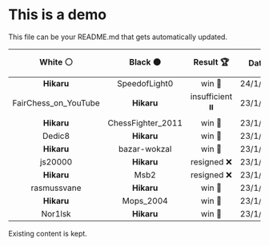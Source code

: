 # This is a demo

This file can be your README.md that gets automatically updated.

<!--START_SECTION:chessStats-->
<!-- Automatically generated with https://github.com/Balastrong/chess-stats-action -->

| White ⚪ | Black ⚫ | Result 🏆 | Date 📅 | Position 🗺️ |
|:---:|:---:|:---:|:---:|:---:|
| **Hikaru** | SpeedofLight0 | win 🥇 | 24/1/2024 | <a href="http://www.ee.unb.ca/cgi-bin/tervo/fen.pl?select=7k/5K2/7Q/8/8/8/8/8 b - -">Link</a> |
| FairChess_on_YouTube | **Hikaru** | insufficient ⏸️ | 23/1/2024 | <a href="http://www.ee.unb.ca/cgi-bin/tervo/fen.pl?select=8/4B3/8/8/kb2K3/8/8/8 w - -">Link</a> |
| **Hikaru** | ChessFighter_2011 | win 🥇 | 23/1/2024 | <a href="http://www.ee.unb.ca/cgi-bin/tervo/fen.pl?select=8/K1k5/8/1P6/8/8/8/8 b - -">Link</a> |
| Dedic8 | **Hikaru** | win 🥇 | 23/1/2024 | <a href="http://www.ee.unb.ca/cgi-bin/tervo/fen.pl?select=8/7p/5pk1/6p1/3B1pK1/p1P4P/1r1n2P1/R7 w - -">Link</a> |
| **Hikaru** | bazar-wokzal | win 🥇 | 23/1/2024 | <a href="http://www.ee.unb.ca/cgi-bin/tervo/fen.pl?select=6k1/rrn1q3/1p3R1p/3pPNp1/1P6/P1RP4/6PP/4Q1K1 b - -">Link</a> |
| js20000 | **Hikaru** | resigned ❌ | 23/1/2024 | <a href="http://www.ee.unb.ca/cgi-bin/tervo/fen.pl?select=6Rr/3n1PkP/6P1/3p4/8/3B4/1p4K1/8 b - -">Link</a> |
| **Hikaru** | Msb2 | resigned ❌ | 23/1/2024 | <a href="http://www.ee.unb.ca/cgi-bin/tervo/fen.pl?select=r4r1k/pp4p1/3P3p/4n3/5n2/6Nb/PPq2P1P/R2Q1R1K w - -">Link</a> |
| rasmussvane | **Hikaru** | win 🥇 | 23/1/2024 | <a href="http://www.ee.unb.ca/cgi-bin/tervo/fen.pl?select=8/5p2/1pkr2p1/pRn4p/P1P4P/4P1P1/1N2K3/8 w - -">Link</a> |
| **Hikaru** | Mops_2004 | win 🥇 | 23/1/2024 | <a href="http://www.ee.unb.ca/cgi-bin/tervo/fen.pl?select=R3k3/8/3K4/3B4/8/8/8/3r4 b - -">Link</a> |
| Nor1lsk | **Hikaru** | win 🥇 | 23/1/2024 | <a href="http://www.ee.unb.ca/cgi-bin/tervo/fen.pl?select=8/7p/8/2pR4/1pP2P1P/1Pk5/4p1K1/1r6 w - -">Link</a> |

<!--END_SECTION:chessStats-->

Existing content is kept.
